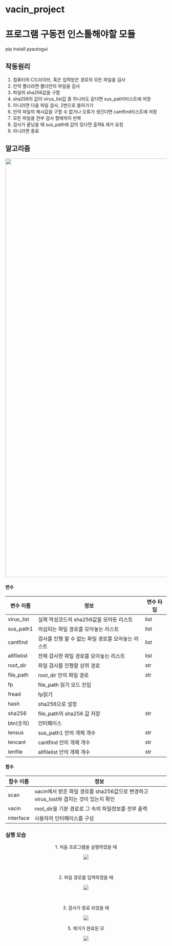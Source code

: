 # vacin_project

# 프로그램 구동전 인스톨해야할 모듈
<p>pip install pyautogui</p>


## 작동원리

1. 컴퓨터의 C드라이브, 혹은 입력받은 경로의 모든 파일을 검사
2. 만약 폴더라면 폴더안의 파일을 검사
3. 파일의 sha256값을 구함
4. sha256의 값이 virus_list값 중 하나라도 같다면 sus_path1리스트에 저장
5. 아니라면 다음 파일 검사, 2번으로 돌아가기
6. 만약 파일의 해시값을 구할 수 없거나 오류가 생긴다면 cantfind리스트에 저장
7. 모든 파일을 전부 검사 할때까지 반복
8. 검사가 끝났을 때 sus_path에 값이 있다면 출력& 제거 요청
9. 아니라면 종료

## 알고리즘
<p align="center"><img src = "https://user-images.githubusercontent.com/73373959/201302202-25555509-0bca-4c17-a211-349b15673b1d.svg" width ="800" height="1308.6"/></p>

#### 변수

변수 이름| 정보|변수 타입
---| ---| ---|
virus_list | 실제 악성코드의 sha256값을 모아둔 리스트|list
sus_path1 | 의심되는 파일 경로를 모아놓는 리스트|list
cantfind | 검사를 진행 할 수 없는 파일 경로를 모아놓는 리스트|list
allfilelist | 전체 검사한 파일 경로를 모아놓는 리스트|list
root_dir | 파일 검사를 진행할 상위 경로|str
file_path | root_dir 안의 파일 경로|str
fp | file_path 읽기 모드 진입|
fread | fp읽기|
hash | sha256으로 설정|
sha256 | file_path의 sha256 값 저장|str
btn(숫자)| 인터페이스|
lensus | sus_path1 안의 개체 개수|str
lencant | cantfind 안의 개체 개수|str
lenfile | allfilelist 안의 개체 개수|str

#### 함수
함수 이름 | 정보
---|---|
scan| vacin에서 받은 파일 경로를 sha256값으로 변경하고 virus_lost와 겹치는 것이 있는지 확인
vacin|root_dir을 기본 경로로 그 속의 파일정보를 전부 출력
interface| 사용자의 인터페이스를 구성



### 실행 모습
<p align="center">1. 처음 프로그램을 실행하였을 때</p>
<p align="center"><img src = "https://user-images.githubusercontent.com/73373959/200122738-a1c7bdcb-d05c-4eef-b86c-a488f60269bc.png"/></p>
<br>
<p align="center">2. 파일 경로를 입력하였을 때</p>
<p align="center"><img src = "https://user-images.githubusercontent.com/73373959/200122735-847ea9a2-1691-4a36-b301-044c38ac8e04.png"/></p>
<br>
<p align="center">3. 검사가 종료 되었을 때</p>
<p align="center"><img src = "https://user-images.githubusercontent.com/73373959/200122737-f2486fb9-1494-4d30-beb6-d67559a1742b.png"/></p>
<p align="center">5. 제거가 완료된 모
<p align="center"><img src = "https://user-images.githubusercontent.com/73373959/201461735-80bd73db-797b-4a19-bbf1-e8f6c2adfda1.png"/></p>
